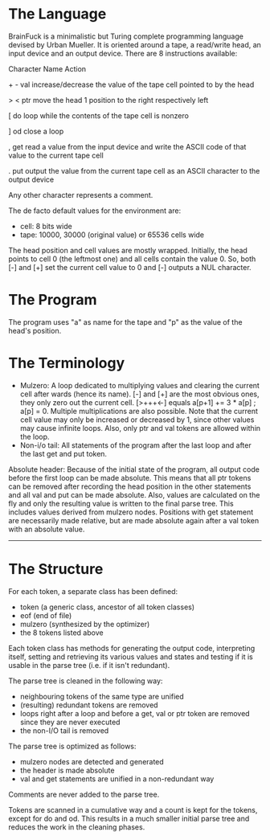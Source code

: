 The Language
============

BrainFuck is a minimalistic but Turing complete programming language devised by Urban Mueller. It is oriented around a tape, a read/write head, an input device and an output device. There are 8 instructions available:

Character	Name	Action

\+ -		val	increase/decrease the value of the tape cell pointed to by the head

\> <		ptr	move the head 1 position to the right respectively left

\[		do	loop while the contents of the tape cell is nonzero

]		od	close a loop

,		get	read a value from the input device and write the ASCII code of that value to the current tape cell

.		put	output the value from the current tape cell as an ASCII character to the output device

Any other character represents a comment.

The de facto default values for the environment are:
* cell: 8 bits wide
* tape: 10000, 30000 (original value) or 65536 cells wide

The head position and cell values are mostly wrapped. Initially, the head points to cell 0 (the leftmost one) and all cells contain the value 0. So, both [-] and [+] set the current cell value to 0 and [-] outputs a NUL character.

The Program
===========

The program uses "a" as name for the tape and "p" as the value of the head's position.

The Terminology
===============

* Mulzero: A loop dedicated to multiplying values and clearing the current cell after wards (hence its name). [-] and \[+] are the most obvious ones, they only zero out the current cell. \[>+++<-] equals a[p+1] += 3 \* a[p] ; a[p] = 0. Multiple multiplications are also possible. Note that the current cell value may only be increased or decreased by 1, since other values may cause infinite loops. Also, only ptr and val tokens are allowed within the loop.
* Non-i/o tail: All statements of the program after the last loop and after the last get and put token.

Absolute header: Because of the initial state of the program, all output code before the first loop can be made absolute. This means that all ptr tokens can be removed after recording the head position in the other statements and all val and put can be made absolute. Also, values are calculated on the fly and only the resulting value is written to the final parse tree. This includes values derived from mulzero nodes. Positions with get statement are necessarily made relative, but are made absolute again after a val token with an absolute value.

---

The Structure
=============

For each token, a separate class has been defined:
* token (a generic class, ancestor of all token classes)
* eof (end of file)
* mulzero (synthesized by the optimizer)
* the 8 tokens listed above

Each token class has methods for generating the output code, interpreting itself, setting and retrieving its various values and states and testing if it is usable in the parse tree (i.e. if it isn't redundant).

The parse tree is cleaned in the following way:
* neighbouring tokens of the same type are unified
* (resulting) redundant tokens are removed
* loops right after a loop and before a get, val or ptr token are removed since they are never executed
* the non-I/O tail is removed

The parse tree is optimized as follows:
* mulzero nodes are detected and generated
* the header is made absolute
* val and get statements are unified in a non-redundant way

Comments are never added to the parse tree.

Tokens are scanned in a cumulative way and a count is kept for the tokens, except for do and od. This results in a much smaller initial parse tree and reduces the work in the cleaning phases.

